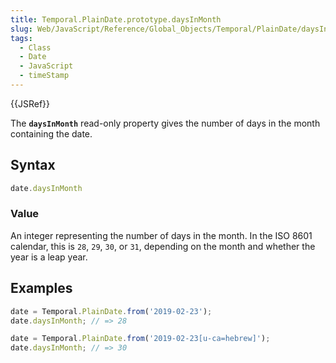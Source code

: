 ```yaml
---
title: Temporal.PlainDate.prototype.daysInMonth
slug: Web/JavaScript/Reference/Global_Objects/Temporal/PlainDate/daysInMonth
tags:
  - Class
  - Date
  - JavaScript
  - timeStamp
---
```

{{JSRef}}

<p class="summary"><span class="seoSummary">The <strong><code>daysInMonth</code></strong> read-only property gives the number of days in the month containing the date.</span></p>

## Syntax

```js
date.daysInMonth
```

### Value

An integer representing the number of days in the month. In the ISO 8601
calendar, this is `28`, `29`, `30`, or `31`, depending on the month and whether
the year is a leap year.

## Examples

```js
date = Temporal.PlainDate.from('2019-02-23');
date.daysInMonth; // => 28

date = Temporal.PlainDate.from('2019-02-23[u-ca=hebrew]');
date.daysInMonth; // => 30
```
